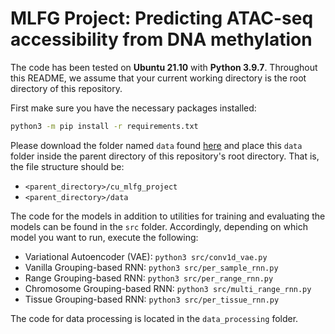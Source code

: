 # MLFG Project: Predicting ATAC-seq accessibility from DNA methylation

The code has been tested on **Ubuntu 21.10** with **Python 3.9.7**. Throughout this README, we assume that your current working directory is the root directory of this repository.

First make sure you have the necessary packages installed:

```bash
python3 -m pip install -r requirements.txt
```

Please download the folder named `data` found [here](https://drive.google.com/drive/folders/1IkCVUJnzHoxdPiDjMpDWQ40AGzwAzI6z?usp=sharing) and place this `data` folder inside the parent directory of this repository's root directory. That is, the file structure should be:

- `<parent_directory>/cu_mlfg_project`
- `<parent_directory>/data`

The code for the models in addition to utilities for training and evaluating the models can be found in the `src` folder. Accordingly, depending on which model you want to run, execute the following:

- Variational Autoencoder (VAE): `python3 src/conv1d_vae.py` 
- Vanilla Grouping-based RNN: `python3 src/per_sample_rnn.py`
- Range Grouping-based RNN: `python3 src/per_range_rnn.py`
- Chromosome Grouping-based RNN: `python3 src/multi_range_rnn.py`
- Tissue Grouping-based RNN: `python3 src/per_tissue_rnn.py`

The code for data processing is located in the `data_processing` folder.
